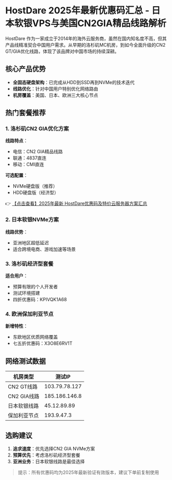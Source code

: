 # HostDare 2025年最新优惠码汇总 - 日本软银VPS与美国CN2GIA精品线路解析

HostDare 作为一家成立于2014年的海外云服务商，虽然在国内知名度不高，但其产品线精准契合中国用户需求。从早期的洛杉矶MC机房，到如今全面升级的CN2 GT/GIA优化线路，体现了该品牌对中国市场的持续深耕。

## 核心产品优势
- **全固态硬盘架构**：已完成从HDD到SSD再到NVMe的技术迭代
- **线路优化**：针对中国用户特别优化网络路由
- **机房覆盖**：美国、日本、欧洲三大核心节点

## 热门套餐推荐

### 1. 洛杉矶CN2 GIA优化方案
**线路特点**：
- 电信：CN2 GIA精品线路
- 联通：4837直连
- 移动：CMI直连

**可选配置**：
- NVMe硬盘版（推荐）
- HDD硬盘版（经济型）

👉 [【点击查看】2025年最新 HostDare优惠码及特价云服务器方案汇总](https://bit.ly/hostdare)

### 2. 日本软银NVMe方案
**线路优势**：
- 亚洲地区超低延迟
- 适合跨境电商、游戏加速等场景

### 3. 洛杉矶经济型套餐
**适合用户**：
- 预算有限的个人开发者
- 测试环境搭建
- 四折优惠码：KPIVQK1A68

### 4. 欧洲保加利亚节点
**新增特性**：
- 东欧地区优质网络覆盖
- 七五折优惠码：X3O8E6RV1T

## 网络测试数据
| 机房类型       | 测试IP        |
|----------------|---------------|
| CN2 GT线路     | 103.79.78.127 |
| CN2 GIA线路    | 185.186.146.8 |
| 日本软银线路   | 45.12.89.89   |
| 保加利亚节点   | 193.9.47.3    |

## 选购建议
1. **追求速度**：优先选择CN2 GIA NVMe方案
2. **预算优先**：考虑洛杉矶经济型套餐
3. **亚洲业务**：日本软银线路是最佳选择

> 提示：所有优惠码均为2025年最新验证有效版本，建议下单前复制使用